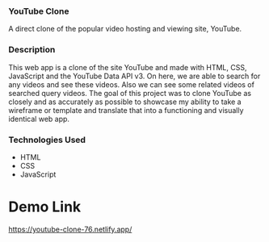 ### YouTube Clone

  A direct clone of the popular video hosting and viewing site, YouTube.

### Description

  This web app is a clone of the site YouTube and made with HTML, CSS, JavaScript and the YouTube Data API v3. On here, we are able to search for 
  any videos and see these videos. Also we can see some related videos of searched query videos. The goal of this project was to clone YouTube as closely and as         accurately as possible to showcase my ability to take a wireframe or template and translate that into a functioning and visually identical web app.

### Technologies Used
   - HTML
   - CSS
   - JavaScript


# Demo Link
  
  https://youtube-clone-76.netlify.app/
    
